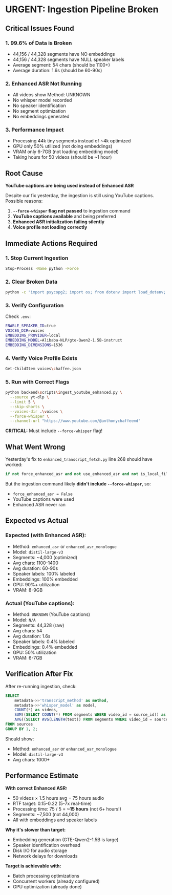 # URGENT: Ingestion Pipeline Broken

## Critical Issues Found

### 1. **99.6% of Data is Broken**
- 44,156 / 44,328 segments have NO embeddings
- 44,156 / 44,328 segments have NULL speaker labels
- Average segment: 54 chars (should be 1100+)
- Average duration: 1.6s (should be 60-90s)

### 2. **Enhanced ASR Not Running**
- All videos show Method: UNKNOWN
- No whisper model recorded
- No speaker identification
- No segment optimization
- No embeddings generated

### 3. **Performance Impact**
- Processing 44k tiny segments instead of ~4k optimized
- GPU only 50% utilized (not doing embeddings)
- VRAM only 6-7GB (not loading embedding model)
- Taking hours for 50 videos (should be ~1 hour)

## Root Cause

**YouTube captions are being used instead of Enhanced ASR**

Despite our fix yesterday, the ingestion is still using YouTube captions. Possible reasons:

1. **`--force-whisper` flag not passed** to ingestion command
2. **YouTube captions available** and being preferred
3. **Enhanced ASR initialization failing silently**
4. **Voice profile not loading correctly**

## Immediate Actions Required

### 1. Stop Current Ingestion
```bash
Stop-Process -Name python -Force
```

### 2. Clear Broken Data
```bash
python -c "import psycopg2; import os; from dotenv import load_dotenv; load_dotenv(); conn = psycopg2.connect(os.getenv('DATABASE_URL')); cur = conn.cursor(); cur.execute('TRUNCATE TABLE segments CASCADE'); cur.execute('TRUNCATE TABLE sources CASCADE'); conn.commit(); print('Database cleared')"
```

### 3. Verify Configuration
Check `.env`:
```bash
ENABLE_SPEAKER_ID=true
VOICES_DIR=voices
EMBEDDING_PROVIDER=local
EMBEDDING_MODEL=Alibaba-NLP/gte-Qwen2-1.5B-instruct
EMBEDDING_DIMENSIONS=1536
```

### 4. Verify Voice Profile Exists
```bash
Get-ChildItem voices\chaffee.json
```

### 5. Run with Correct Flags
```bash
python backend\scripts\ingest_youtube_enhanced.py \
  --source yt-dlp \
  --limit 5 \
  --skip-shorts \
  --voices-dir .\voices \
  --force-whisper \
  --channel-url "https://www.youtube.com/@anthonychaffeemd"
```

**CRITICAL:** Must include `--force-whisper` flag!

## What Went Wrong

Yesterday's fix to `enhanced_transcript_fetch.py` line 268 should have worked:

```python
if not force_enhanced_asr and not use_enhanced_asr and not is_local_file and not self.enable_speaker_id:
```

But the ingestion command likely **didn't include `--force-whisper`**, so:
- `force_enhanced_asr = False`
- YouTube captions were used
- Enhanced ASR never ran

## Expected vs Actual

### Expected (with Enhanced ASR):
- Method: `enhanced_asr` or `enhanced_asr_monologue`
- Model: `distil-large-v3`
- Segments: ~4,000 (optimized)
- Avg chars: 1100-1400
- Avg duration: 60-90s
- Speaker labels: 100% labeled
- Embeddings: 100% embedded
- GPU: 90%+ utilization
- VRAM: 8-9GB

### Actual (YouTube captions):
- Method: `UNKNOWN` (YouTube captions)
- Model: `N/A`
- Segments: 44,328 (raw)
- Avg chars: 54
- Avg duration: 1.6s
- Speaker labels: 0.4% labeled
- Embeddings: 0.4% embedded
- GPU: 50% utilization
- VRAM: 6-7GB

## Verification After Fix

After re-running ingestion, check:

```sql
SELECT 
    metadata->>'transcript_method' as method,
    metadata->>'whisper_model' as model,
    COUNT(*) as videos,
    SUM((SELECT COUNT(*) FROM segments WHERE video_id = source_id)) as total_segments,
    AVG((SELECT AVG(LENGTH(text)) FROM segments WHERE video_id = source_id)) as avg_chars
FROM sources
GROUP BY 1, 2;
```

Should show:
- Method: `enhanced_asr` or `enhanced_asr_monologue`
- Model: `distil-large-v3`
- Avg chars: 1000+

## Performance Estimate

**With correct Enhanced ASR:**
- 50 videos × 1.5 hours avg = 75 hours audio
- RTF target: 0.15-0.22 (5-7x real-time)
- Processing time: 75 / 5 = **~15 hours** (not 6+ hours!)
- Segments: ~7,500 (not 44,000)
- All with embeddings and speaker labels

**Why it's slower than target:**
- Embedding generation (GTE-Qwen2-1.5B is large)
- Speaker identification overhead
- Disk I/O for audio storage
- Network delays for downloads

**Target is achievable with:**
- Batch processing optimizations
- Concurrent workers (already configured)
- GPU optimization (already done)
